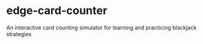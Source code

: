 # edge-card-counter
An interactive card counting simulator for learning and practicing blackjack strategies
